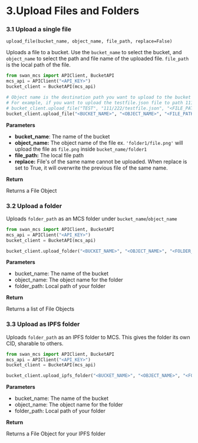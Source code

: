 # 3.Upload Files and Folders

### 3.1 Upload a single file

`upload_file(bucket_name, object_name, file_path, replace=False)`

Uploads a file to a bucket. Use the `bucket_name` to select the bucket, and `object_name` to select the path and file name of the uploaded file. `file_path` is the local path of the file.

```python
from swan_mcs import APIClient, BucketAPI
mcs_api = APIClient("<API_KEY>")
bucket_client = BucketAPI(mcs_api)

# Object name is the destination path you want to upload to the bucket
# For example, if you want to upload the testfile.json file to path 111/222 in the TEST bucket, you would write: 
# bucket_client.upload_file("TEST", "111/222/testfile.json", "<FILE_PATH>")
bucket_client.upload_file("<BUCKET_NAME>", "<OBJECT_NAME>", "<FILE_PATH>")
```

**Parameters**

* **bucket\_name**: The name of the bucket
* **object\_name:** The object name of the file ex. `'folder1/file.png'` will upload the file as `file.png` inside `bucket_name/folder1`
* **file\_path:** The local file path
* **replace:** File's of the same name cannot be uploaded. When replace is set to True, it will overwrite the previous file of the same name.

**Return**

Returns a File Object

### 3.2 Upload a folder

Uploads `folder_path` as an MCS folder under `bucket_name`/`object_name`

```python
from swan_mcs import APIClient, BucketAPI
mcs_api = APIClient("<API_KEY>")
bucket_client = BucketAPI(mcs_api)

bucket_client.upload_folder("<BUCKET_NAME>", "<OBJECT_NAME>", "<FOLDER_PATH>")
```

**Parameters**

* bucket\_name: The name of the bucket
* object\_name: The object name for the folder
* folder\_path: Local path of your folder

**Return**

Returns a list of File Objects

### 3.3 Upload as IPFS folder

Uploads `folder_path` as an IPFS folder to MCS. This gives the folder its own CID, sharable to others.

```python
from swan_mcs import APIClient, BucketAPI
mcs_api = APIClient("<API_KEY>")
bucket_client = BucketAPI(mcs_api)

bucket_client.upload_ipfs_folder("<BUCKET_NAME>", "<OBJECT_NAME>", "<FOLDER_PATH>")
```

**Parameters**

* bucket\_name: The name of the bucket
* object\_name: The object name for the folder
* folder\_path: Local path of your folder

**Return**

Returns a File Object for your IPFS folder
